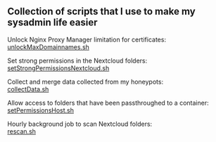 ## Collection of scripts that I use to make my sysadmin life easier

Unlock Nginx Proxy Manager limitation for certificates:
[unlockMaxDomainnames.sh](https://github.com/Tokukarin/scriptCollection/blob/master/unlockMaxDomainnames.sh)

Set strong permissions in the Nextcloud folders:  
[setStrongPermissionsNextcloud.sh](https://github.com/Tokukarin/scriptCollection/blob/master/setStrongPermissionsNextcloud.sh)

Collect and merge data collected from my honeypots:  
[collectData.sh](https://github.com/Tokukarin/scriptCollection/blob/master/collectData.sh)

Allow access to folders that have been passthroughed to a container:  
[setPermissionsHost.sh](https://github.com/Tokukarin/scriptCollection/blob/master/setPermissionsHost.sh)

Hourly background job to scan Nextcloud folders:  
[rescan.sh](https://github.com/Tokukarin/scriptCollection/blob/master/rescan.sh)
